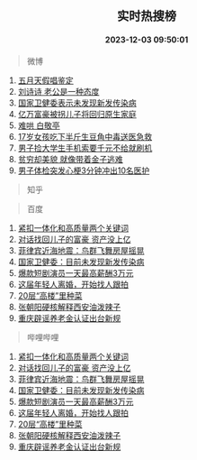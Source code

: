 <div align="center"><h2>实时热搜榜</h2><h4>2023-12-03 09:50:01</h4></div>

> 微博  

1. [五月天假唱鉴定](https://s.weibo.com/weibo?q=%E4%BA%94%E6%9C%88%E5%A4%A9%E5%81%87%E5%94%B1%E9%89%B4%E5%AE%9A&t=31&band_rank=1&Refer=top)<br />
2. [刘诗诗 老公是一种态度](https://s.weibo.com/weibo?q=%E5%88%98%E8%AF%97%E8%AF%97%20%E8%80%81%E5%85%AC%E6%98%AF%E4%B8%80%E7%A7%8D%E6%80%81%E5%BA%A6&t=31&band_rank=2&Refer=top)<br />
3. [国家卫健委表示未发现新发传染病](https://s.weibo.com/weibo?q=%23%E5%9B%BD%E5%AE%B6%E5%8D%AB%E5%81%A5%E5%A7%94%E8%A1%A8%E7%A4%BA%E6%9C%AA%E5%8F%91%E7%8E%B0%E6%96%B0%E5%8F%91%E4%BC%A0%E6%9F%93%E7%97%85%23&t=31&band_rank=3&Refer=top)<br />
4. [亿万富豪被拐儿子将回归原生家庭](https://s.weibo.com/weibo?q=%23%E4%BA%BF%E4%B8%87%E5%AF%8C%E8%B1%AA%E8%A2%AB%E6%8B%90%E5%84%BF%E5%AD%90%E5%B0%86%E5%9B%9E%E5%BD%92%E5%8E%9F%E7%94%9F%E5%AE%B6%E5%BA%AD%23&t=31&band_rank=4&Refer=top)<br />
5. [难哄 白敬亭](https://s.weibo.com/weibo?q=%E9%9A%BE%E5%93%84%20%E7%99%BD%E6%95%AC%E4%BA%AD&t=31&band_rank=5&Refer=top)<br />
6. [17岁女孩吃下半斤生豆角中毒送医急救](https://s.weibo.com/weibo?q=%2317%E5%B2%81%E5%A5%B3%E5%AD%A9%E5%90%83%E4%B8%8B%E5%8D%8A%E6%96%A4%E7%94%9F%E8%B1%86%E8%A7%92%E4%B8%AD%E6%AF%92%E9%80%81%E5%8C%BB%E6%80%A5%E6%95%91%23&t=31&band_rank=6&Refer=top)<br />
7. [男子捡大学生手机索要千元不给就刷机](https://s.weibo.com/weibo?q=%23%E7%94%B7%E5%AD%90%E6%8D%A1%E5%A4%A7%E5%AD%A6%E7%94%9F%E6%89%8B%E6%9C%BA%E7%B4%A2%E8%A6%81%E5%8D%83%E5%85%83%E4%B8%8D%E7%BB%99%E5%B0%B1%E5%88%B7%E6%9C%BA%23&t=31&band_rank=7&Refer=top)<br />
8. [贫穷却美貌 就像带着金子逃难](https://s.weibo.com/weibo?q=%E8%B4%AB%E7%A9%B7%E5%8D%B4%E7%BE%8E%E8%B2%8C%20%E5%B0%B1%E5%83%8F%E5%B8%A6%E7%9D%80%E9%87%91%E5%AD%90%E9%80%83%E9%9A%BE&t=31&band_rank=8&Refer=top)<br />
9. [男子体检突发心梗3分钟冲出10名医护](https://s.weibo.com/weibo?q=%23%E7%94%B7%E5%AD%90%E4%BD%93%E6%A3%80%E7%AA%81%E5%8F%91%E5%BF%83%E6%A2%973%E5%88%86%E9%92%9F%E5%86%B2%E5%87%BA10%E5%90%8D%E5%8C%BB%E6%8A%A4%23&t=31&band_rank=9&Refer=top)<br />

> 知乎  


> 百度  

1. [紧扣一体化和高质量两个关键词](https://www.baidu.com/s?wd=%E7%B4%A7%E6%89%A3%E4%B8%80%E4%BD%93%E5%8C%96%E5%92%8C%E9%AB%98%E8%B4%A8%E9%87%8F%E4%B8%A4%E4%B8%AA%E5%85%B3%E9%94%AE%E8%AF%8D&sa=fyb_news&rsv_dl=fyb_news)<br />
2. [对话找回儿子的富豪 资产没上亿](https://www.baidu.com/s?wd=%E5%AF%B9%E8%AF%9D%E6%89%BE%E5%9B%9E%E5%84%BF%E5%AD%90%E7%9A%84%E5%AF%8C%E8%B1%AA+%E8%B5%84%E4%BA%A7%E6%B2%A1%E4%B8%8A%E4%BA%BF&sa=fyb_news&rsv_dl=fyb_news)<br />
3. [菲律宾近海地震：鸟群飞舞房屋摇晃](https://www.baidu.com/s?wd=%E8%8F%B2%E5%BE%8B%E5%AE%BE%E8%BF%91%E6%B5%B7%E5%9C%B0%E9%9C%87%EF%BC%9A%E9%B8%9F%E7%BE%A4%E9%A3%9E%E8%88%9E%E6%88%BF%E5%B1%8B%E6%91%87%E6%99%83&sa=fyb_news&rsv_dl=fyb_news)<br />
4. [国家卫健委：目前未发现新发传染病](https://www.baidu.com/s?wd=%E5%9B%BD%E5%AE%B6%E5%8D%AB%E5%81%A5%E5%A7%94%EF%BC%9A%E7%9B%AE%E5%89%8D%E6%9C%AA%E5%8F%91%E7%8E%B0%E6%96%B0%E5%8F%91%E4%BC%A0%E6%9F%93%E7%97%85&sa=fyb_news&rsv_dl=fyb_news)<br />
5. [爆款短剧演员一天最高薪酬3万元](https://www.baidu.com/s?wd=%E7%88%86%E6%AC%BE%E7%9F%AD%E5%89%A7%E6%BC%94%E5%91%98%E4%B8%80%E5%A4%A9%E6%9C%80%E9%AB%98%E8%96%AA%E9%85%AC3%E4%B8%87%E5%85%83&sa=fyb_news&rsv_dl=fyb_news)<br />
6. [这届年轻人离婚，开始找人跟拍](https://www.baidu.com/s?wd=%E8%BF%99%E5%B1%8A%E5%B9%B4%E8%BD%BB%E4%BA%BA%E7%A6%BB%E5%A9%9A%EF%BC%8C%E5%BC%80%E5%A7%8B%E6%89%BE%E4%BA%BA%E8%B7%9F%E6%8B%8D&sa=fyb_news&rsv_dl=fyb_news)<br />
7. [20层“高楼”里种菜](https://www.baidu.com/s?wd=20%E5%B1%82%E2%80%9C%E9%AB%98%E6%A5%BC%E2%80%9D%E9%87%8C%E7%A7%8D%E8%8F%9C&sa=fyb_news&rsv_dl=fyb_news)<br />
8. [张朝阳硬核解释西安油泼辣子](https://www.baidu.com/s?wd=%E5%BC%A0%E6%9C%9D%E9%98%B3%E7%A1%AC%E6%A0%B8%E8%A7%A3%E9%87%8A%E8%A5%BF%E5%AE%89%E6%B2%B9%E6%B3%BC%E8%BE%A3%E5%AD%90&sa=fyb_news&rsv_dl=fyb_news)<br />
9. [重庆辟谣养老金认证出台新规](https://www.baidu.com/s?wd=%E9%87%8D%E5%BA%86%E8%BE%9F%E8%B0%A3%E5%85%BB%E8%80%81%E9%87%91%E8%AE%A4%E8%AF%81%E5%87%BA%E5%8F%B0%E6%96%B0%E8%A7%84&sa=fyb_news&rsv_dl=fyb_news)<br />

> 哔哩哔哩  

1. [紧扣一体化和高质量两个关键词](https://www.baidu.com/s?wd=%E7%B4%A7%E6%89%A3%E4%B8%80%E4%BD%93%E5%8C%96%E5%92%8C%E9%AB%98%E8%B4%A8%E9%87%8F%E4%B8%A4%E4%B8%AA%E5%85%B3%E9%94%AE%E8%AF%8D&sa=fyb_news&rsv_dl=fyb_news)<br />
2. [对话找回儿子的富豪 资产没上亿](https://www.baidu.com/s?wd=%E5%AF%B9%E8%AF%9D%E6%89%BE%E5%9B%9E%E5%84%BF%E5%AD%90%E7%9A%84%E5%AF%8C%E8%B1%AA+%E8%B5%84%E4%BA%A7%E6%B2%A1%E4%B8%8A%E4%BA%BF&sa=fyb_news&rsv_dl=fyb_news)<br />
3. [菲律宾近海地震：鸟群飞舞房屋摇晃](https://www.baidu.com/s?wd=%E8%8F%B2%E5%BE%8B%E5%AE%BE%E8%BF%91%E6%B5%B7%E5%9C%B0%E9%9C%87%EF%BC%9A%E9%B8%9F%E7%BE%A4%E9%A3%9E%E8%88%9E%E6%88%BF%E5%B1%8B%E6%91%87%E6%99%83&sa=fyb_news&rsv_dl=fyb_news)<br />
4. [国家卫健委：目前未发现新发传染病](https://www.baidu.com/s?wd=%E5%9B%BD%E5%AE%B6%E5%8D%AB%E5%81%A5%E5%A7%94%EF%BC%9A%E7%9B%AE%E5%89%8D%E6%9C%AA%E5%8F%91%E7%8E%B0%E6%96%B0%E5%8F%91%E4%BC%A0%E6%9F%93%E7%97%85&sa=fyb_news&rsv_dl=fyb_news)<br />
5. [爆款短剧演员一天最高薪酬3万元](https://www.baidu.com/s?wd=%E7%88%86%E6%AC%BE%E7%9F%AD%E5%89%A7%E6%BC%94%E5%91%98%E4%B8%80%E5%A4%A9%E6%9C%80%E9%AB%98%E8%96%AA%E9%85%AC3%E4%B8%87%E5%85%83&sa=fyb_news&rsv_dl=fyb_news)<br />
6. [这届年轻人离婚，开始找人跟拍](https://www.baidu.com/s?wd=%E8%BF%99%E5%B1%8A%E5%B9%B4%E8%BD%BB%E4%BA%BA%E7%A6%BB%E5%A9%9A%EF%BC%8C%E5%BC%80%E5%A7%8B%E6%89%BE%E4%BA%BA%E8%B7%9F%E6%8B%8D&sa=fyb_news&rsv_dl=fyb_news)<br />
7. [20层“高楼”里种菜](https://www.baidu.com/s?wd=20%E5%B1%82%E2%80%9C%E9%AB%98%E6%A5%BC%E2%80%9D%E9%87%8C%E7%A7%8D%E8%8F%9C&sa=fyb_news&rsv_dl=fyb_news)<br />
8. [张朝阳硬核解释西安油泼辣子](https://www.baidu.com/s?wd=%E5%BC%A0%E6%9C%9D%E9%98%B3%E7%A1%AC%E6%A0%B8%E8%A7%A3%E9%87%8A%E8%A5%BF%E5%AE%89%E6%B2%B9%E6%B3%BC%E8%BE%A3%E5%AD%90&sa=fyb_news&rsv_dl=fyb_news)<br />
9. [重庆辟谣养老金认证出台新规](https://www.baidu.com/s?wd=%E9%87%8D%E5%BA%86%E8%BE%9F%E8%B0%A3%E5%85%BB%E8%80%81%E9%87%91%E8%AE%A4%E8%AF%81%E5%87%BA%E5%8F%B0%E6%96%B0%E8%A7%84&sa=fyb_news&rsv_dl=fyb_news)<br />
